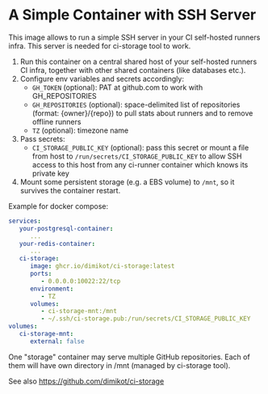 # A Simple Container with SSH Server

This image allows to run a simple SSH server in your CI self-hosted runners
infra. This server is needed for ci-storage tool to work.

1. Run this container on a central shared host of your self-hosted runners CI
   infra, together with other shared containers (like databases etc.).
2. Configure env variables and secrets accordingly:
   - `GH_TOKEN` (optional): PAT at github.com to work with GH_REPOSITORIES
   - `GH_REPOSITORIES` (optional): space-delimited list of repositories (format:
     {owner}/{repo}) to pull stats about runners and to remove offline runners
   - `TZ` (optional): timezone name
3. Pass secrets:
   - `CI_STORAGE_PUBLIC_KEY` (optional): pass this secret or mount a file from
     host to `/run/secrets/CI_STORAGE_PUBLIC_KEY` to allow SSH access to this
     host from any ci-runner container which knows its private key
4. Mount some persistent storage (e.g. a EBS volume) to `/mnt`, so it survives
   the container restart.

Example for docker compose:

```yml
services:
   your-postgresql-container:
      ...   
   your-redis-container:
      ...   
   ci-storage:
      image: ghcr.io/dimikot/ci-storage:latest
      ports:
         - 0.0.0.0:10022:22/tcp
      environment:
         - TZ
      volumes:
         - ci-storage-mnt:/mnt
         - ~/.ssh/ci-storage.pub:/run/secrets/CI_STORAGE_PUBLIC_KEY
volumes:
   ci-storage-mnt:
      external: false
```

One "storage" container may serve multiple GitHub repositories. Each of them
will have own directory in /mnt (managed by ci-storage tool).

See also https://github.com/dimikot/ci-storage
